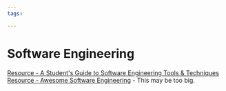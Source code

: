 ```yaml
---
tags:

---
```

# Software Engineering

[Resource - A Student's Guide to Software Engineering Tools & Techniques](https://se-education.org/learningresources/index.html)  
[Resource - Awesome Software Engineering](https://github.com/Alliedium/awesome-software-engineering?tab=readme-ov-file) - This may be too big.
